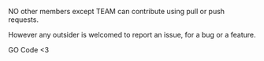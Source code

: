 NO other members except TEAM can contribute using pull or push requests.

However any outsider is welcomed to report an issue, for a bug or a feature.

GO Code <3
